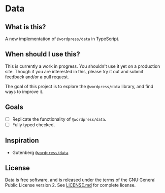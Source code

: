 # Data

## What is this?

A new implementation of `@wordpress/data` in TypeScript.

## When should I use this?

This is currently a work in progress. You shouldn't use it yet on a production site. Though if you are interested in this, please try it out and submit feedback and/or a pull request.

The goal of this project is to explore the `@wordpress/data` library, and find ways to improve it.

## Goals

-   [ ] Replicate the functionality of `@wordpress/data`.
-   [ ] Fully typed checked.

## Inspiration

-   Gutenberg [`@wordpress/data`](https://github.com/WordPress/gutenberg/tree/c889c510b5991c1544477268355d7583179fa405/packages/data)

## License

Data is free software, and is released under the terms of the GNU General Public License version 2. See [LICENSE.md](LICENSE.md) for complete license.
